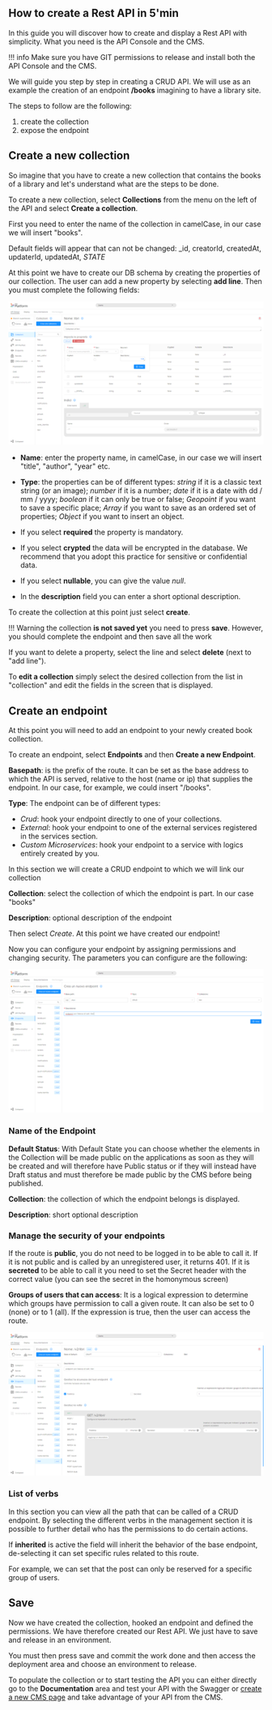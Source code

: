 ## How to create a Rest API in 5'min ##

In this guide you will discover how to create and display a Rest API with simplicity.
What you need is the API Console and the CMS.

!!! info
    Make sure you have GIT permissions to release and install both the API Console and the CMS.

We will guide you step by step in creating a CRUD API.
We will use as an example the creation of an endpoint **/books** imagining to have a library site.

The steps to follow are the following:

1. create the collection
2. expose the endpoint

## Create a new collection
So imagine that you have to create a new collection that contains the books of a library and let's understand what are the steps to be done.

To create a new collection, select **Collections** from the menu on the left of the API and select **Create a collection**.

First you need to enter the name of the collection in camelCase, in our case we will insert "books".

Default fields will appear that can not be changed: _id, creatorId, createdAt, updaterId, updatedAt, _STATE_

At this point we have to create our DB schema by creating the properties of our collection. The user can add a new property by selecting **add line**. Then you must complete the following fields:

![Crea-collezione-riga-titolo](img/crea_collezione.PNG)

* **Name**: enter the property name, in camelCase, in our case we will insert "title", "author", "year" etc.

* **Type**: the properties can be of different types: *string* if it is a classic text string (or an image); *number* if it is a number; *date* if it is a date with dd / mm / yyyy; *boolean* if it can only be true or false; *Geopoint* if you want to save a specific place; *Array* if you want to save as an ordered set of properties; *Object* if you want to insert an object.

* If you select **required** the property is mandatory.

* If you select **crypted** the data will be encrypted in the database. We recommend that you adopt this practice for sensitive or confidential data.

* If you select **nullable**, you can give the value *null*.

* In the **description** field you can enter a short optional description.

To create the collection at this point just select **create**.

!!! Warning
    the collection **is not saved yet** you need to press **save**. However, you should complete the endpoint and then save all the work

If you want to delete a property, select the line and select **delete** (next to "add line").

To **edit a collection** simply select the desired collection from the list in "collection" and edit the fields in the screen that is displayed.

## Create an endpoint
At this point you will need to add an endpoint to your newly created book collection.

To create an endpoint, select **Endpoints** and then **Create a new Endpoint**.

**Basepath**: is the prefix of the route. It can be set as the base address to which the API is served, relative to the host (name or ip) that supplies the endpoint. In our case, for example, we could insert "/books".

**Type**: The endpoint can be of different types:

* *Crud*: hook your endpoint directly to one of your collections.
* *External*: hook your endpoint to one of the external services registered in the services section.
* *Custom Microservices*: hook your endpoint to a service with logics entirely created by you.

In this section we will create a CRUD endpoint to which we will link our collection

**Collection**: select the collection of which the endpoint is part. In our case "books"

**Description**: optional description of the endpoint

Then select *Create*.
At this point we have created our endpoint!

Now you can configure your endpoint by assigning permissions and changing security.
The parameters you can configure are the following:

![crea-nuovo-endpoint](img/crea_endpoint.PNG)

### Name of the Endpoint
**Default Status**: With Default State you can choose whether the elements in the Collection will be made public on the applications as soon as they will be created and will therefore have Public status or if they will instead have Draft status and must therefore be made public by the CMS before being published.

**Collection**: the collection of which the endpoint belongs is displayed.

**Description**: short optional description

### Manage the security of your endpoints
If the route is **public**, you do not need to be logged in to be able to call it. If it is not public and is called by an unregistered user, it returns 401.
If it is **secreted** to be able to call it you need to set the Secret header with the correct value (you can see the secret in the homonymous screen)

**Groups of users that can access**: It is a logical expression to determine which groups have permission to call a given route. It can also be set to 0 (none) or to 1 (all). If the expression is true, then the user can access the route.

![sicurezza_endpoint](img/endpoint2.PNG)

### List of verbs
In this section you can view all the path that can be called of a CRUD endpoint. By selecting the different verbs in the management section it is possible to further detail who has the permissions to do certain actions.

If **inherited** is active the field will inherit the behavior of the base endpoint, de-selecting it can set specific rules related to this route.

For example, we can set that the post can only be reserved for a specific group of users.

## Save ##

Now we have created the collection, hooked an endpoint and defined the permissions.
We have therefore created our Rest API.
We just have to save and release in an environment.

You must then press save and commit the work done and then access the deployment area and choose an environment to release.

To populate the collection or to start testing the API you can either directly go to the **Documentation** area and test your API with the Swagger or [create a new CMS page](/api_console_configcms.md) and take advantage of your API from the CMS.
